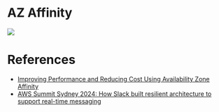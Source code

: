 # AZ Affinity

![](https://d2908q01vomqb2.cloudfront.net/fc074d501302eb2b93e2554793fcaf50b3bf7291/2021/09/23/Figure-2.-The-system-now-implements-AZ-Affinity.png)

# References
- [Improving Performance and Reducing Cost Using Availability Zone Affinity](https://aws.amazon.com/blogs/architecture/improving-performance-and-reducing-cost-using-availability-zone-affinity/)
- [AWS Summit Sydney 2024: How Slack built resilient architecture to support real-time messaging](https://www.youtube.com/watch?v=y8IXs-c-af0)